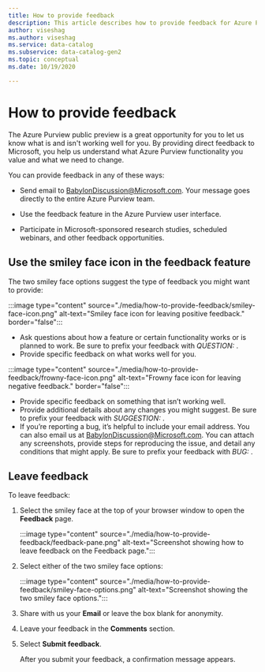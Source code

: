 ```yaml
---
title: How to provide feedback
description: This article describes how to provide feedback for Azure Purview. 
author: viseshag
ms.author: viseshag
ms.service: data-catalog
ms.subservice: data-catalog-gen2
ms.topic: conceptual
ms.date: 10/19/2020

---
```

# How to provide feedback

The Azure Purview public preview is a great opportunity for you to let us know what is and isn't working well for you. By providing direct feedback to Microsoft, you help us understand what Azure Purview functionality you value and what we need to change.

You can provide feedback in any of these ways:

* Send email to BabylonDiscussion@Microsoft.com. Your message goes directly to the entire Azure Purview team.

* Use the feedback feature in the Azure Purview user interface.

* Participate in Microsoft-sponsored research studies, scheduled webinars, and other feedback opportunities.

## Use the smiley face icon in the feedback feature

The two smiley face options suggest the type of feedback you might want to provide:

:::image type="content" source="./media/how-to-provide-feedback/smiley-face-icon.png" alt-text="Smiley face icon for leaving positive feedback." border="false":::

* Ask questions about how a feature or certain functionality works or is planned to work. Be sure to prefix your feedback with *QUESTION:* .
* Provide specific feedback on what works well for you.

:::image type="content" source="./media/how-to-provide-feedback/frowny-face-icon.png" alt-text="Frowny face icon for leaving negative feedback." border="false":::

* Provide specific feedback on something that isn’t working well.
* Provide additional details about any changes you might suggest. Be sure to prefix your feedback with *SUGGESTION:* .
* If you’re reporting a bug, it’s helpful to include your email address. You can also email us at BabylonDiscussion@Microsoft.com. You can attach any screenshots, provide steps for reproducing the issue, and detail any conditions that might apply. Be sure to prefix your feedback with *BUG:* .

## Leave feedback

To leave feedback:

1. Select the smiley face at the top of your browser window to open the **Feedback** page.

   :::image type="content" source="./media/how-to-provide-feedback/feedback-pane.png" alt-text="Screenshot showing how to leave feedback on the Feedback page.":::

1. Select either of the two smiley face options:

   :::image type="content" source="./media/how-to-provide-feedback/smiley-face-options.png" alt-text="Screenshot showing the two smiley face options.":::

1. Share with us your **Email** or leave the box blank for anonymity.

1. Leave your feedback in the **Comments** section.

1. Select **Submit feedback**.

   After you submit your feedback, a confirmation message appears.
